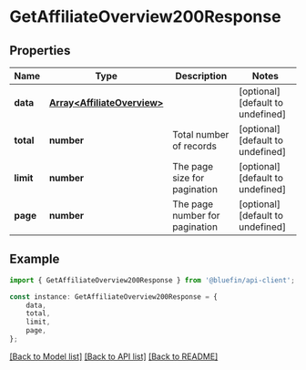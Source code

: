 # GetAffiliateOverview200Response


## Properties

Name | Type | Description | Notes
------------ | ------------- | ------------- | -------------
**data** | [**Array&lt;AffiliateOverview&gt;**](AffiliateOverview.md) |  | [optional] [default to undefined]
**total** | **number** | Total number of records | [optional] [default to undefined]
**limit** | **number** | The page size for pagination | [optional] [default to undefined]
**page** | **number** | The page number for pagination | [optional] [default to undefined]

## Example

```typescript
import { GetAffiliateOverview200Response } from '@bluefin/api-client';

const instance: GetAffiliateOverview200Response = {
    data,
    total,
    limit,
    page,
};
```

[[Back to Model list]](../README.md#documentation-for-models) [[Back to API list]](../README.md#documentation-for-api-endpoints) [[Back to README]](../README.md)
